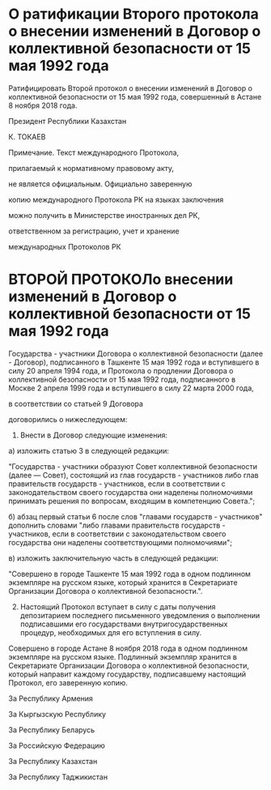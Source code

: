 # О ратификации Второго протокола о внесении изменений в Договор о коллективной  безопасности от 15 мая 1992 года

Ратифицировать Второй протокол о внесении изменений в Договор о коллективной безопасности от 15 мая 1992 года, совершенный в Астане 8 ноября 2018 года.

Президент Республики Казахстан

К. ТОКАЕВ

Примечание. Текст международного Протокола,

прилагаемый к нормативному правовому акту,

не является официальным. Официально заверенную

копию международного Протокола РК на языках заключения

можно получить в Министерстве иностранных дел РК,

ответственном за регистрацию, учет и хранение

международных Протоколов РК

# ВТОРОЙ ПРОТОКОЛо внесении изменений в Договор о коллективной безопасности от 15 мая 1992 года

Государства - участники Договора о коллективной безопасности (далее - Договор), подписанного в Ташкенте 15 мая 1992 года и вступившего в силу 20 апреля 1994 года, и Протокола о продлении Договора о коллективной безопасности от 15 мая 1992 года, подписанного в Москве 2 апреля 1999 года и вступившего в силу 22 марта 2000 года,

в соответствии со статьей 9 Договора

договорились о нижеследующем:

1. Внести в Договор следующие изменения:

а) изложить статью 3 в следующей редакции:

"Государства - участники образуют Совет коллективной безопасности (далее — Совет), состоящий из глав государств - участников либо глав правительств государств - участников, если в соответствии с законодательством своего государства они наделены полномочиями принимать решения по вопросам, входящим в компетенцию Совета.";

б) абзац первый статьи 6 после слов "главами государств - участников" дополнить словами "либо главами правительств государств - участников, если в соответствии с законодательством своего государства они наделены соответствующими полномочиями";

в) изложить заключительную часть в следующей редакции:

"Совершено в городе Ташкенте 15 мая 1992 года в одном подлинном экземпляре на русском языке, который хранится в Секретариате Организации Договора о коллективной безопасности.".

2. Настоящий Протокол вступает в силу с даты получения депозитарием последнего письменного уведомления о выполнении подписавшими его государствами внутригосударственных процедур, необходимых для его вступления в силу.

Совершено в городе Астане 8 ноября 2018 года в одном подлинном экземпляре на русском языке. Подлинный экземпляр хранится в Секретариате Организации Договора о коллективной безопасности, который направит каждому государству, подписавшему настоящий Протокол, его заверенную копию.

За Рес­пуб­ли­ку Ар­ме­ния

За Кыр­гыз­скую Рес­пуб­ли­ку

За Рес­пуб­ли­ку Бе­ла­русь

За Рос­сий­скую Фе­де­ра­цию

За Рес­пуб­ли­ку Ка­зах­стан

За Рес­пуб­ли­ку Та­джи­ки­стан

